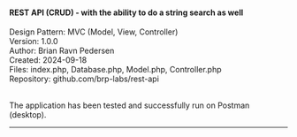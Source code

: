 <h4>REST API (CRUD) - with the ability to do a string search as well</h4>
Design Pattern: MVC (Model, View, Controller)<br/>
Version: 1.0.0<br/>
Author: Brian Ravn Pedersen<br/>
Created: 2024-09-18<br/>
Files: index.php, Database.php, Model.php, Controller.php</br>
Repository: github.com/brp-labs/rest-api<br/><br/>

The application has been tested and successfully run on Postman (desktop).<br/>
<hr/>

